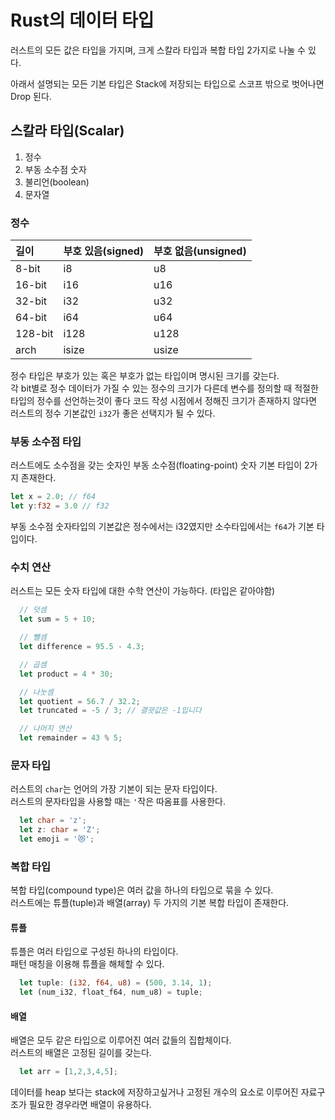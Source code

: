 # Rust의 데이터 타입

러스트의 모든 값은 타입을 가지며, 크게 스칼라 타입과 복합 타입 2가지로 나눌 수 있다.

아래서 설명되는 모든 기본 타입은 Stack에 저장되는 타입으로 스코프 밖으로 벗어나면 Drop 된다.

## 스칼라 타입(Scalar)

1. 정수
2. 부동 소수점 숫자
3. 불리언(boolean)
4. 문자열

### 정수

| 길이    | 부호 있음(signed) | 부호 없음(unsigned) |
| :------ | :---------------- | :------------------ |
| 8-bit   | i8                | u8                  |
| 16-bit  | i16               | u16                 |
| 32-bit  | i32               | u32                 |
| 64-bit  | i64               | u64                 |
| 128-bit | i128              | u128                |
| arch    | isize             | usize               |

정수 타입은 부호가 있는 혹은 부호가 없는 타입이며 명시된 크기를 갖는다.  
각 bit별로 정수 데이터가 가질 수 있는 정수의 크기가 다른데 변수를 정의할 때 적절한 타입의 정수를 선언하는것이 좋다 코드 작성 시점에서 정해진 크기가 존재하지 않다면 러스트의 정수 기본값인 `i32`가 좋은 선택지가 될 수 있다.

### 부동 소수점 타입

러스트에도 소수점을 갖는 숫자인 부동 소수점(floating-point) 숫자 기본 타입이 2가지 존재한다.

```rust
let x = 2.0; // f64
let y:f32 = 3.0 // f32
```

부동 소수점 숫자타입의 기본값은 정수에서는 i32였지만 소수타입에서는 `f64`가 기본 타입이다.

### 수치 연산

러스트는 모든 숫자 타입에 대한 수학 연산이 가능하다. (타입은 같아야함)

```rust
  // 덧셈
  let sum = 5 + 10;

  // 뺄셈
  let difference = 95.5 - 4.3;

  // 곱셈
  let product = 4 * 30;

  // 나눗셈
  let quotient = 56.7 / 32.2;
  let truncated = -5 / 3; // 결괏값은 -1입니다

  // 나머지 연산
  let remainder = 43 % 5;
```

### 문자 타입

러스트의 `char`는 언어의 가장 기본이 되는 문자 타입이다.  
러스트의 문자타입을 사용할 때는 `'`작은 따옴표를 사용한다.

```rust
  let char = 'z';
  let z: char = 'Z';
  let emoji = '😻';
```

### 복합 타입

복합 타입(compound type)은 여러 값을 하나의 타입으로 묶을 수 있다.  
러스트에는 튜플(tuple)과 배열(array) 두 가지의 기본 복합 타입이 존재한다.

#### 튜플

튜플은 여러 타입으로 구성된 하나의 타입이다.  
패턴 매칭을 이용해 튜플을 해체할 수 있다.

```rust
  let tuple: (i32, f64, u8) = (500, 3.14, 1);
  let (num_i32, float_f64, num_u8) = tuple;
```

#### 배열

배열은 모두 같은 타입으로 이루어진 여러 값들의 집합체이다.  
러스트의 배열은 고정된 길이를 갖는다.

```rust
  let arr = [1,2,3,4,5];
```

데이터를 heap 보다는 stack에 저장하고싶거나 고정된 개수의 요소로 이루어진 자료구조가 필요한 경우라면 배열이 유용하다.
